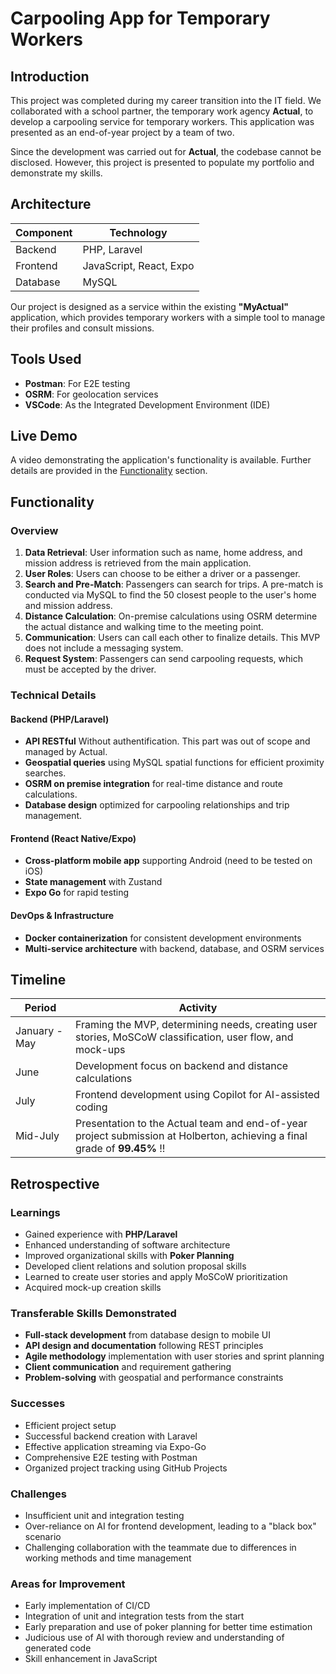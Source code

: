 # Carpooling App for Temporary Workers

## Introduction

This project was completed during my career transition into the IT field. We collaborated with a school partner, the temporary work agency **Actual**, to develop a carpooling service for temporary workers. This application was presented as an end-of-year project by a team of two.

Since the development was carried out for **Actual**, the codebase cannot be disclosed. However, this project is presented to populate my portfolio and demonstrate my skills.

## Architecture

| Component | Technology |
|-----------|------------|
| Backend | PHP, Laravel |
| Frontend | JavaScript, React, Expo |
| Database | MySQL |

Our project is designed as a service within the existing **"MyActual"** application, which provides temporary workers with a simple tool to manage their profiles and consult missions.

## Tools Used

- **Postman**: For E2E testing
- **OSRM**: For geolocation services
- **VSCode**: As the Integrated Development Environment (IDE)



## Live Demo

A video demonstrating the application's functionality is available. Further details are provided in the [Functionality](#functionality) section.

## Functionality

### Overview

1. **Data Retrieval**: User information such as name, home address, and mission address is retrieved from the main application.
2. **User Roles**: Users can choose to be either a driver or a passenger.
3. **Search and Pre-Match**: Passengers can search for trips. A pre-match is conducted via MySQL to find the 50 closest people to the user's home and mission address.
4. **Distance Calculation**: On-premise calculations using OSRM determine the actual distance and walking time to the meeting point.
5. **Communication**: Users can call each other to finalize details. This MVP does not include a messaging system.
6. **Request System**: Passengers can send carpooling requests, which must be accepted by the driver.

### Technical Details

#### Backend (PHP/Laravel)
- **API RESTful** Without authentification. This part was out of scope and managed by Actual.
- **Geospatial queries** using MySQL spatial functions for efficient proximity searches.
- **OSRM on premise integration** for real-time distance and route calculations. 
- **Database design** optimized for carpooling relationships and trip management.

#### Frontend (React Native/Expo)
- **Cross-platform mobile app** supporting Android (need to be tested on iOS)
- **State management**  with Zustand
- **Expo Go** for rapid testing 

#### DevOps & Infrastructure
- **Docker containerization** for consistent development environments
- **Multi-service architecture** with backend, database, and OSRM services


## Timeline

| Period | Activity |
|--------|----------|
| January - May | Framing the MVP, determining needs, creating user stories, MoSCoW classification, user flow, and mock-ups |
| June | Development focus on backend and distance calculations |
| July | Frontend development using Copilot for AI-assisted coding |
| Mid-July | Presentation to the Actual team and end-of-year project submission at Holberton, achieving a final grade of **99.45%** !!|

## Retrospective

### Learnings

- Gained experience with **PHP/Laravel**
- Enhanced understanding of software architecture
- Improved organizational skills with **Poker Planning**
- Developed client relations and solution proposal skills
- Learned to create user stories and apply MoSCoW prioritization
- Acquired mock-up creation skills

### Transferable Skills Demonstrated

- **Full-stack development** from database design to mobile UI
- **API design and documentation** following REST principles
- **Agile methodology** implementation with user stories and sprint planning
- **Client communication** and requirement gathering
- **Problem-solving** with geospatial and performance constraints

### Successes

- Efficient project setup
- Successful backend creation with Laravel
- Effective application streaming via Expo-Go
- Comprehensive E2E testing with Postman
- Organized project tracking using GitHub Projects

### Challenges

- Insufficient unit and integration testing
- Over-reliance on AI for frontend development, leading to a "black box" scenario
- Challenging collaboration with the teammate due to differences in working methods and time management

### Areas for Improvement

- Early implementation of CI/CD
- Integration of unit and integration tests from the start
- Early preparation and use of poker planning for better time estimation
- Judicious use of AI with thorough review and understanding of generated code
- Skill enhancement in JavaScript

